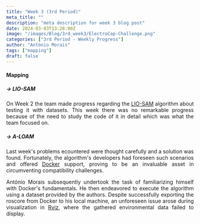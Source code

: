 ```yaml
---
title: "Week 3 (3rd Period)"
meta_title: ""
description: "meta description for week 3 blog post"
date: 2024-03-03T13:28:00Z
image: "/images/Blog/3rd_week3/ElectroCap-Challenge.png"
categories: ["3rd Period - Weekly Progress"]
author: "António Morais"
tags: ["mapping"]
draft: false
---
```


#### Mapping

##### → LIO-SAM
<div style="text-align: justify;">

On Week 2 the team made progress regarding the [LIO-SAM](https://github.com/TixiaoShan/LIO-SAM) algorithm about testing it with datasets. This week there was no remarkable progress because of the need to study the code of it in detail which was what the team focused on.
</div>

##### → A-LOAM
<div style="text-align: justify;">

Last week's problems ecountered were thought carefully and a solution was found. Fortunately, the algorithm's developers had foreseen such scenarios and offered [Docker](https://docs.docker.com/get-started/overview/) support, proving to be an invaluable asset in circumventing compatibility challenges.
</div>

<!-- António Morais proceeded to learn the basics of Docker and tried to run the algorithm with a dataset (provided by the authors) after exporting the roscore from Docker to his local machine but on [Rviz](http://wiki.ros.org/rviz) it wasn't showing the data gathered from the environment. The problem ocurring was that on the code of the algorithm, there were lines regarding `.frame_id`'s that had to be changed due to differences between the ROS's versions at stake: -->
<div style="text-align: justify;">

António Morais subsequently undertook the task of familiarizing himself with Docker's fundamentals. He then endeavored to execute the algorithm using a dataset provided by the authors. Despite successfully exporting the roscore from Docker to his local machine, an unforeseen issue arose during visualization in [Rviz](http://wiki.ros.org/rviz), where the gathered environmental data failed to display.
</div>